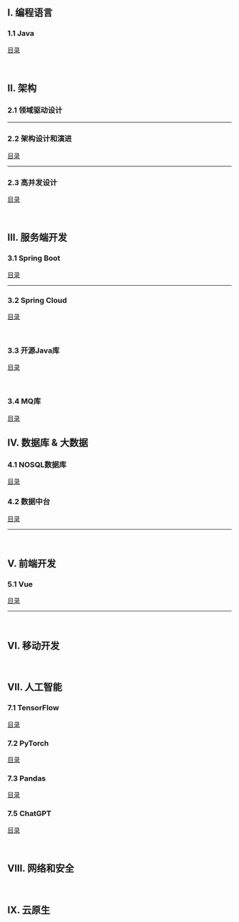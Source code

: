 ## I. 编程语言

### 1.1 Java

[目录](1_Program/Java/README.md)

&nbsp;

## II. 架构

### 2.1 领域驱动设计

<hr>

### 2.2 架构设计和演进

[目录](2_Architecture/Evolution/README.md)

<hr>

### 2.3 高并发设计

[目录](2_Architecture/Concurrency/README.md)

&nbsp;

## III. 服务端开发

### 3.1 Spring Boot

[目录](3_Server/SpringBoot/README.md)

<hr>

### 3.2 Spring Cloud

[目录](3_Server/SpringCloud/README.md)

&nbsp;

### 3.3 开源Java库

[目录](3_Server/JavaLib/README.md)

&nbsp;

### 3.4 MQ库

[目录](3_Server/MQ/README.md)

## IV. 数据库 & 大数据

### 4.1 NOSQL数据库

[目录](4_Database/NoSql/README.md)

### 4.2 数据中台

[目录](4_BigData/DataMiddlePlatform/README.md)

<hr>

&nbsp;

## V. 前端开发

### 5.1 Vue

[目录](5_Front/Vue/README.md)

<hr>

&nbsp;

## VI. 移动开发

&nbsp;

## VII. 人工智能

### 7.1 TensorFlow

[目录](7_AI/TensorFlow/Catalog.md)

### 7.2 PyTorch

[目录](7_AI/PyTorch/README.md)

### 7.3 Pandas

[目录](7_AI/Pandas/README.md)

### 7.5 ChatGPT

[目录](7_AI/ChatGPT/README.md)

&nbsp;

## VIII. 网络和安全

&nbsp;

## IX. 云原生



